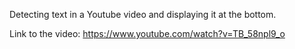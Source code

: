Detecting text in a Youtube video and displaying it at the bottom.

Link to the video: https://www.youtube.com/watch?v=TB_58npl9_o
